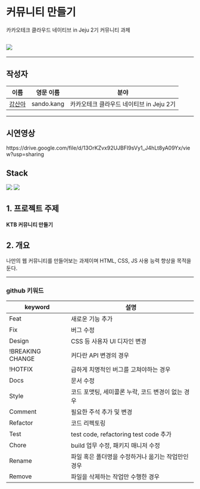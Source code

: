 # 커뮤니티 만들기
카카오테크 클라우드 네이티브 in Jeju 2기 커뮤니티 과제

## <div><img src="https://capsule-render.vercel.app/api?type=waving&color=auto&height=200&section=header&text=산도-커뮤니티FE&fontSize=80" /></div>

- - - - - - - - - - - - - - - -


## 작성자
|이름|영문 이름|분야|
|----|---|---|
|[강산아](https://github.com/gsandoo)|sando.kang|카카오테크 클라우드 네이티브 in Jeju 2기|



- - - - - - - - - - - - - - - - - - - - - - - - - - - -

## 시연영상
<div>https://drive.google.com/file/d/13OrKZvx92UJBFI9sVy1_J4hLt8yA09Yx/view?usp=sharing</div>


## Stack
<div>
    <img src="https://img.shields.io/badge/CSS3-1572B6?style=flat&logo=CSS3&logoColor=white"/>
    <img src="https://img.shields.io/badge/JS-7DF1E?style=flat&logo=jss&logoColor=white"/>
</div> 


## 1. 프로젝트 주제
<div>
<h4> KTB 커뮤니티 만들기
</div>

## 2. 개요
<p>
        나만의 웹 커뮤니티를 만들어보는 과제이며 HTML, CSS, JS 사용 능력 향상을 목적을 둔다. 

</p>


--------------------------------------------------------------------------------------------
  ### github 키워드

|keyword|설명|
|----|---|
|Feat|새로운 기능 추가|
|Fix|버그 수정|
|Design|CSS 등 사용자 UI 디자인 변경|
|!BREAKING CHANGE|커다란 API 변경의 경우|
|!HOTFIX|급하게 치명적인 버그를 고쳐야하는 경우|
|Docs|문서 수정|
|Style|코드 포맷팅, 세미콜론 누락, 코드 변경이 없는 경우|
|Comment|필요한 주석 추가 및 변경|
|Refactor|코드 리펙토링|
|Test|test code, refactoring test code 추가|
|Chore|build 업무 수정, 패키지 매니저 수정|
|Rename|파일 혹은 폴더명을 수정하거나 옮기는 작업만인 경우|
|Remove|파일을 삭제하는 작업만 수행한 경우|
